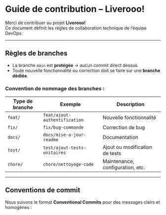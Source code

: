 # Guide de contribution – Liverooo! 

Merci de contribuer au projet **Liverooo!**  
Ce document définit les règles de collaboration technique de l’équipe DevOps.

---

##  Règles de branches

- La branche `main` est **protégée** → aucun commit direct dessus.  
- Toute nouvelle fonctionnalité ou correction doit se faire sur une **branche dédiée**.

### Convention de nommage des branches :
| Type de branche | Exemple | Description |
|-----------------|----------|-------------|
| `feat/` | `feat/ajout-authentification` | Nouvelle fonctionnalité |
| `fix/` | `fix/bug-commande` | Correction de bug |
| `docs/` | `docs/mise-a-jour-readme` | Documentation |
| `test/` | `test/ajout-tests-unitaires` | Ajout ou modification de tests |
| `chore/` | `chore/nettoyage-code` | Maintenance, configuration, etc. |

---

## Conventions de commit

Nous suivons le format **Conventional Commits** pour des messages clairs et homogènes :

